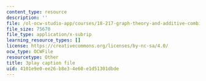 ```yaml
---
content_type: resource
description: ''
file: /ol-ocw-studio-app/courses/18-217-graph-theory-and-additive-combinatorics-fall-2019/4101e9e0ee26b8e34e60e1d51301dbde_buEtwpGvQpI.srt
file_size: 75670
file_type: application/x-subrip
learning_resource_types: []
license: https://creativecommons.org/licenses/by-nc-sa/4.0/
ocw_type: OCWFile
resourcetype: Other
title: 3play caption file
uid: 4101e9e0-ee26-b8e3-4e60-e1d51301dbde
---
```

